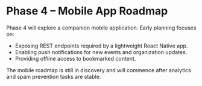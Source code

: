 # Phase 4 – Mobile App Roadmap

Phase 4 will explore a companion mobile application. Early planning focuses on:

- Exposing REST endpoints required by a lightweight React Native app.
- Enabling push notifications for new events and organization updates.
- Providing offline access to bookmarked content.

The mobile roadmap is still in discovery and will commence after analytics and spam prevention tasks are stable.
